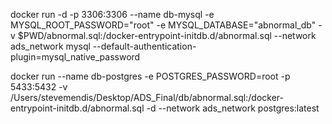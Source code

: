 docker run -d -p 3306:3306 --name db-mysql -e MYSQL_ROOT_PASSWORD="root" -e MYSQL_DATABASE="abnormal_db" -v $PWD/abnormal.sql:/docker-entrypoint-initdb.d/abnormal.sql --network ads_network mysql --default-authentication-plugin=mysql_native_password


docker run --name db-postgres -e POSTGRES_PASSWORD=root -p 5433:5432 -v /Users/stevemendis/Desktop/ADS_Final/db/abnormal.sql:/docker-entrypoint-initdb.d/abnormal.sql -d --network ads_network postgres:latest
